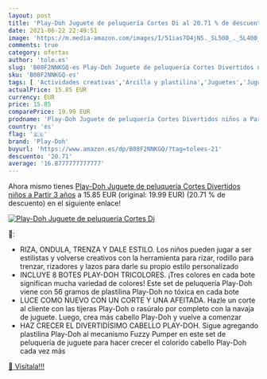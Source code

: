 ```yaml
---
layout: post
title: 'Play-Doh Juguete de peluquería Cortes Di al 20.71 % de descuento'
date: 2021-06-22 22:49:51
image: 'https://m.media-amazon.com/images/I/51ias7O4jNS._SL500_._SL400_.jpg'
comments: true
category: ofertas
author: 'tole.es'
slug: 'B08F2NNKGQ-es Play-Doh Juguete de peluquería Cortes Divertidos niños a...'
sku: 'B08F2NNKGQ-es'
tags: [ 'Actividades creativas','Arcilla y plastilina','Juguetes','Juguetes y juegos','play-doh', ]
actualPrice: 15.85 EUR
currency: EUR
price: 15.85
comparePrice: 19.99 EUR
prodname: 'Play-Doh Juguete de peluquería Cortes Divertidos niños a Partir 3 años'
country: 'es'
flag: '🇪🇸'
brand: 'Play-Doh'
buyurl: 'https://www.amazon.es/dp/B08F2NNKGQ/?tag=tolees-21'
descuento: '20.71'
average: '16.8777777777777'
---
```


Ahora mismo tienes [Play-Doh Juguete de peluquería Cortes Divertidos niños a Partir 3 años](https://www.amazon.es/dp/B08F2NNKGQ/?tag=tolees-21) a 15.85 EUR (original: 19.99 EUR) (20.71 %  de descuento) en el siguiente enlace!

[![Play-Doh Juguete de peluquería Cortes Di](https://m.media-amazon.com/images/I/51ias7O4jNS._SL500_._SL400_.jpg)](https://www.amazon.es/dp/B08F2NNKGQ/?tag=tolees-21)

🔎:

- RIZA, ONDULA, TRENZA Y DALE ESTILO. Los niños pueden jugar a ser estilistas y volverse creativos con la herramienta para rizar, rodillo para trenzar, rizadores y lazos para darle su propio estilo personalizado
- INCLUYE 8 BOTES PLAY-DOH TRICOLORES. ¡Tres colores en cada bote significan mucha variedad de colores! Este set de peluquería Play-Doh viene con 56 gramos de plastilina Play-Doh no tóxica en cada bote
- LUCE COMO NUEVO CON UN CORTE Y UNA AFEITADA. Hazle un corte al cliente con las tijeras Play-Doh o rasúralo por completo con la navaja de juguete. Luego, crea más cabello Play-Doh y vuelve a comenzar
- HAZ CRECER EL DIVERTIDÍSIMO CABELLO PLAY-DOH. Sigue agregando plastilina Play-Doh al mecanismo Fuzzy Pumper en este set de peluquería de juguete para hacer crecer el colorido cabello Play-Doh cada vez más

[🛒 Visítala!!!](https://www.amazon.es/dp/B08F2NNKGQ/?tag=tolees-21)

